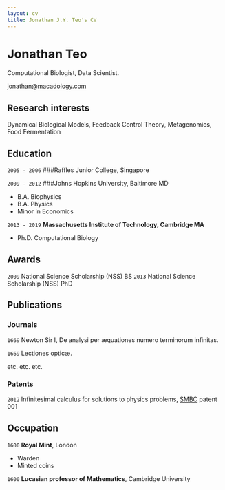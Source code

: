 ```yaml
---
layout: cv
title: Jonathan J.Y. Teo's CV
---
```

# Jonathan Teo
Computational Biologist, Data Scientist.

<div id="webaddress">
<a href="jonathan@macadology.com">jonathan@macadology.com</a>
</div>


## Research interests

Dynamical Biological Models, Feedback Control Theory, Metagenomics, Food Fermentation


## Education

`2005 - 2006`
###Raffles Junior College, Singapore

`2009 - 2012`
###Johns Hopkins University, Baltimore MD

- B.A. Biophysics
- B.A. Physics
- Minor in Economics

`2013 - 2019`
__Massachusetts Institute of Technology, Cambridge MA__

- Ph.D. Computational Biology


## Awards

`2009` National Science Scholarship (NSS) BS 
`2013` National Science Scholarship (NSS) PhD 


## Publications

<!-- A list is also available [online](http://scholar.google.co.uk/citations?user=LTOTl0YAAAAJ) -->

### Journals

`1669`
Newton Sir I, De analysi per æquationes numero terminorum infinitas. 

`1669`
Lectiones opticæ.

etc. etc. etc.

### Patents

`2012`
Infinitesimal calculus for solutions to physics problems, [SMBC](http://www.techdirt.com/articles/20121011/09312820678/if-patents-had-been-around-time-newton.shtml) patent 001


## Occupation

`1600`
__Royal Mint__, London

- Warden
- Minted coins

`1600`
__Lucasian professor of Mathematics__, Cambridge University



<!-- ### Footer

Last updated: May 2013 -->


